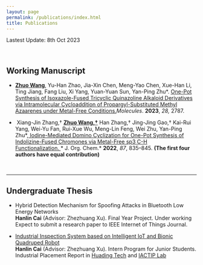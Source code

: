```yaml
---
layout: page
permalink: /publications/index.html
title: Publications
---
```


Lastest Update: 8th Oct 2023

<br>

## Working Manuscript

- **<u>Zhuo Wang</u>**, Yu-Han Zhao, Jia-Xin Chen, Meng-Yao Chen, Xue-Han Li, Ting Jiang, Fang Liu, Xi Yang, Yuan-Yuan Sun, Yan-Ping Zhu*. [One-Pot
   Synthesis of Isoxazole-Fused Tricyclic Quinazoline Alkaloid Derivatives
   via Intramolecular Cycloaddition of Propargyl-Substituted Methyl 
  Azaarenes under Metal-Free Conditions.](https://www.mdpi.com/1420-3049/28/6/2787/htm)*Molecules*. **2023**, *28,* 2787.

-  Xiang-Jin Zhang,† **<u>Zhuo Wang,†</u>** Han Zhang,† Jing-Jing Gao,† Kai-Rui Yang, Wei-Yu Fan, Rui-Xue Wu, Meng-Lin Feng, Wei Zhu, Yan-Ping Zhu*,[ Iodine-Mediated Domino Cyclization for One-Pot Synthesis of Indolizine-Fused Chromones via Metal-Free sp3 C-H Functionalization. ](https://pubs.acs.org/doi/10.1021/acs.joc.1c02508)* J. Org. Chem.* **2022**, *87*, 835–845. **(The first four authors have equal contribution)**
  
  <br>

---

## Undergraduate Thesis

- Hybrid Detection Mechanism for Spoofing Attacks in Bluetooth Low Energy Networks<br>**Hanlin Cai** (Advisor: Zhezhuang Xu). Final Year Project. Under working<br>Expect to submit a research paper to IEEE Internet of Things Journal.

- [Industrial Inspection System based on Intelligent IoT and Bionic Quadruped Robot](https://caihanlin.com/mypaper/thesis/IP-report.pdf)<br>**Hanlin Cai** (Advisor: Zhezhuang Xu). Intern Program for Junior Students.<br>Industrial Placement Report in [Huading Tech](http://www.hdim.com.cn/) and [IACTIP Lab](https://dqxy.fzu.edu.cn/info/1023/2571.htm)<br>
  
  <br>
